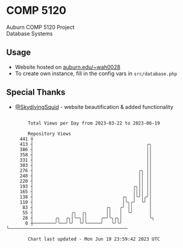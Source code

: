 # COMP 5120
Auburn COMP 5120 Project  
Database Systems

## Usage
- Website hosted on [auburn.edu/~wah0028](https://webhome.auburn.edu/~wah0028/)
- To create own instance, fill in the config vars in `src/database.php`

## Special Thanks
- [@SkydivingSquid](https://github.com/SkydivingSquid) - website beautification & added functionality

```

        Total Views per Day from 2023-03-22 to 2023-06-19

        Repository Views
     441 ┼
     413 ┤                                          ╭╮
     386 ┤                                          ││
     358 ┤                                          ││
     331 ┤                                          ││
     303 ┤                                          ││
     276 ┤                                       ╭╮ ││
     248 ┤                                       ││ ││
     220 ┤                                       ││ ││
     193 ┤                                     ╭╮││ ││
     165 ┤                                     ││││ ││
     138 ┤                                 ╭╮  │╰╯│╭╯│
     110 ┤                                 │╰╮╭╯  ╰╯ │
      83 ┤                           ╭╮   ╭╯ ││      │
      55 ┤              ╭╮  ╭╮       ││   │  ╰╯      │
      28 ┤        ╭╮  ╭╮│╰─╮││     ╭─╯╰╮╭╮│          ╰╮
       0 ┼────────╯╰──╯╰╯  ╰╯╰─────╯   ╰╯╰╯           ╰────────────────────────────────────────────

        Chart last updated - Mon Jun 19 23:59:42 2023 UTC
        
```
